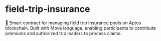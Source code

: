 # field-trip-insurance
🏫 Smart contract for managing field trip insurance pools on Aptos blockchain. Built with Move language, enabling participants to contribute premiums and authorized trip leaders to process claims.
